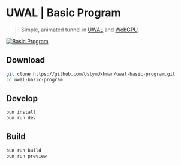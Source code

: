 # UWAL | Basic Program

> Simple, animated tunnel in [UWAL](https://github.com/UstymUkhman/uwal) and [WebGPU](https://developer.mozilla.org/en-US/docs/Web/API/WebGPU_API).

[![Basic Program](https://img.youtube.com/vi/TOCvJR07H6k/0.jpg)](https://www.youtube.com/watch?v=TOCvJR07H6k)

## Download

```bash
git clone https://github.com/UstymUkhman/uwal-basic-program.git
cd uwal-basic-program
```

## Develop

```bash
bun install
bun run dev
```

## Build

```bash
bun run build
bun run preview
```
